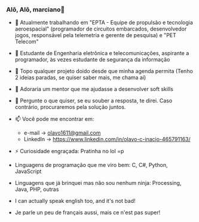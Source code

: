 ### Alô, Alô, marciano👋

- 🔭 Atualmente trabalhando em "EPTA - Equipe de propulsão e tecnologia aeroespacial" (programador de circuitos embarcados, desenvolvedor jogos, responsável pela telemetria e gerente de pesquisa) e "PET Telecom"
- 🌱 Estudante de Engenharia eletrônica e telecomunicações, aspirante a programador, às vezes estudante de segurança da informação
- 👯 Topo qualquer projeto doido desde que minha agenda permita (Tenho 2 ideias paradas, se quiser saber mais, me chama aí)
- 🤔 Adoraria um mentor que me ajudasse a desenvolver soft skills
- 💬 Pergunte o que quiser, se eu souber a resposta, te direi. Caso contrário, procuraremos pela solução juntos.
- 📫 Você pode me encontrar em:
  - e-mail -> olavo1611@gmail.com
  - LinkedIn -> https://www.linkedin.com/in/olavo-c-inacio-465791163/
- ⚡ Curiosidade engraçada: Pratinha no lol =p

- Linguagens de programação que me viro bem: C, C#, Python, JavaScript
- Linguagens que já brinquei mas não sou nenhum ninja: Processing, Java, PHP, outras

- I can actually speak english too, and it's not bad!
- Je parle un peu de français aussi, mais ce n'est pas super!
